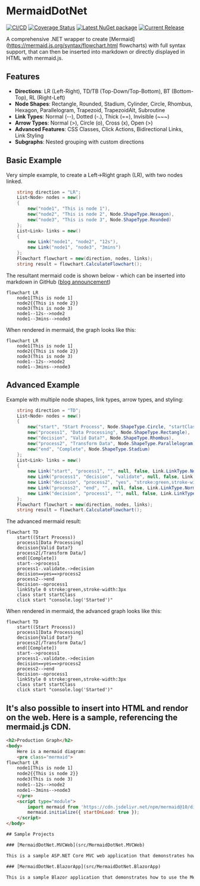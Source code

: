 # MermaidDotNet
[![CI/CD](https://github.com/samsmithnz/MermaidDotNet/actions/workflows/workflow.yml/badge.svg)](https://github.com/samsmithnz/MermaidDotNet/actions/workflows/workflow.yml)
[![Coverage Status](https://coveralls.io/repos/github/samsmithnz/MermaidDotNet/badge.svg?branch=main)](https://coveralls.io/github/samsmithnz/MermaidDotNet?branch=main)
[![Latest NuGet package](https://img.shields.io/nuget/v/MermaidDotNet)](https://www.nuget.org/packages/MermaidDotNet/)
[![Current Release](https://img.shields.io/github/release/samsmithnz/MermaidDotNet/all.svg)](https://github.com/samsmithnz/MermaidDotNet/releases)

A comprehensive .NET wrapper to create [Mermaid](https://mermaid.js.org/syntax/flowchart.html flowcharts) with full syntax support, that can then be inserted into markdown or directly displayed in HTML with mermaid.js.

## Features

- **Directions**: LR (Left-Right), TD/TB (Top-Down/Top-Bottom), BT (Bottom-Top), RL (Right-Left)
- **Node Shapes**: Rectangle, Rounded, Stadium, Cylinder, Circle, Rhombus, Hexagon, Parallelogram, Trapezoid, TrapezoidAlt, Subroutine
- **Link Types**: Normal (--), Dotted (-.), Thick (==), Invisible (~~~)
- **Arrow Types**: Normal (>), Circle (o), Cross (x), Open (>)
- **Advanced Features**: CSS Classes, Click Actions, Bidirectional Links, Link Styling
- **Subgraphs**: Nested grouping with custom directions

## Basic Example

Very simple example, to create a Left->Right graph (LR), with two nodes linked. 
```csharp
    string direction = "LR";
    List<Node> nodes = new()
    {
        new("node1", "This is node 1"),
        new("node2", "This is node 2", Node.ShapeType.Hexagon),
        new("node3", "This is node 3", Node.ShapeType.Rounded)
    };
    List<Link> links = new()
    {
        new Link("node1", "node2", "12s"),
        new Link("node1", "node3", "3mins")
    };
    Flowchart flowchart = new(direction, nodes, links);
    string result = flowchart.CalculateFlowchart();
```
The resultant mermaid code is shown below - which can be inserted into markdown in GitHub ([blog announcement](https://github.blog/2022-02-14-include-diagrams-markdown-files-mermaid/))

```
flowchart LR
    node1[This is node 1]
    node2{{This is node 2}}
    node3(This is node 3)
    node1--12s-->node2
    node1--3mins-->node3
```

When rendered in mermaid, the graph looks like this:
```mermaid  
flowchart LR
    node1[This is node 1]
    node2{{This is node 2}}
    node3(This is node 3)
    node1--12s-->node2
    node1--3mins-->node3
```


## Advanced Example

Example with multiple node shapes, link types, arrow types, and styling:

```csharp
    string direction = "TD";
    List<Node> nodes = new()
    {
        new("start", "Start Process", Node.ShapeType.Circle, "startClass", "console.log('Started')"),
        new("process1", "Data Processing", Node.ShapeType.Rectangle),
        new("decision", "Valid Data?", Node.ShapeType.Rhombus),
        new("process2", "Transform Data", Node.ShapeType.Parallelogram),
        new("end", "Complete", Node.ShapeType.Stadium)
    };
    List<Link> links = new()
    {
        new Link("start", "process1", "", null, false, Link.LinkType.Normal),
        new Link("process1", "decision", "validate", null, false, Link.LinkType.Dotted),
        new Link("decision", "process2", "yes", "stroke:green,stroke-width:3px", false, Link.LinkType.Thick),
        new Link("process2", "end", "", null, false, Link.LinkType.Normal),
        new Link("decision", "process1", "", null, false, Link.LinkType.Normal, Link.ArrowType.Circle)
    };
    Flowchart flowchart = new(direction, nodes, links);
    string result = flowchart.CalculateFlowchart();
```

The advanced mermaid result:

```
flowchart TD
    start((Start Process))
    process1[Data Processing]
    decision{Valid Data?}
    process2[/Transform Data/]
    end([Complete])
    start-->process1
    process1-.validate.->decision
    decision==yes==>process2
    process2-->end
    decision--oprocess1
    linkStyle 0 stroke:green,stroke-width:3px
    class start startClass
    click start "console.log('Started')"
```

When rendered in mermaid, the advanced graph looks like this:
```mermaid  
flowchart TD
    start((Start Process))
    process1[Data Processing]
    decision{Valid Data?}
    process2[/Transform Data/]
    end([Complete])
    start-->process1
    process1-.validate.->decision
    decision==yes==>process2
    process2-->end
    decision--oprocess1
    linkStyle 0 stroke:green,stroke-width:3px
    class start startClass
    click start "console.log('Started')"
```

## It's also possible to insert into HTML and rendor on the web. Here is a sample, referencing the mermaid.js CDN.

```html
<h2>Production Graph</h2>
<body>
    Here is a mermaid diagram:
    <pre class="mermaid">
flowchart LR
    node1[This is node 1]
    node2{{This is node 2}}
    node3(This is node 3)
    node1--12s-->node2
    node1--3mins-->node3
    </pre>
    <script type="module">
        import mermaid from 'https://cdn.jsdelivr.net/npm/mermaid@10/dist/mermaid.esm.min.mjs';
        mermaid.initialize({ startOnLoad: true });
    </script>
</body>

## Sample Projects

### [MermaidDotNet.MVCWeb](src/MermaidDotNet.MVCWeb)

This is a sample ASP.NET Core MVC web application that demonstrates how to use the MermaidDotNet library to create and render Mermaid diagrams in an MVC web application. The project includes examples of creating flowcharts and rendering them using the Mermaid.js library.

### [MermaidDotNet.BlazorApp](src/MermaidDotNet.BlazorApp)

This is a sample Blazor application that demonstrates how to use the MermaidDotNet library to create and render Mermaid diagrams in a Blazor web application. The project includes examples of creating flowcharts and rendering them using the Mermaid.js library.
